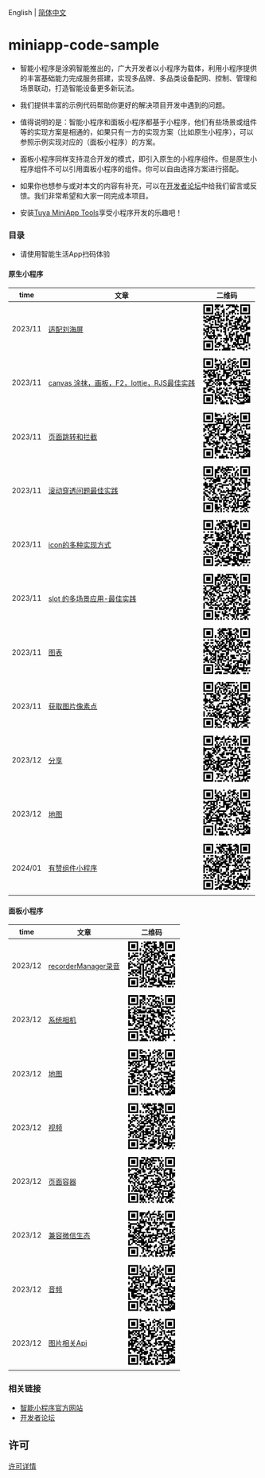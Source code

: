 English[](README.md) | [简体中文](README_zh.md)

# miniapp-code-sample

- 智能小程序是涂鸦智能推出的，广大开发者以小程序为载体，利用小程序提供的丰富基础能力完成服务搭建，实现多品牌、多品类设备配网、控制、管理和场景联动，打造智能设备更多新玩法。

- 我们提供丰富的示例代码帮助你更好的解决项目开发中遇到的问题。

- 值得说明的是：智能小程序和面板小程序都基于小程序，他们有些场景或组件等的实现方案是相通的，如果只有一方的实现方案（比如原生小程序），可以参照示例实现对应的（面板小程序）的方案。

- 面板小程序同样支持混合开发的模式，即引入原生的小程序组件。但是原生小程序组件不可以引用面板小程序的组件。你可以自由选择方案进行搭配。

- 如果你也想参与或对本文的内容有补充，可以在[开发者论坛](https://www.tuyaos.com/posting.php?mode=post&f=10)中给我们留言或反馈。我们非常希望和大家一同完成本项目。

- 安装[Tuya MiniApp Tools](https://developer.tuya.com/cn/miniapp/devtools/download)享受小程序开发的乐趣吧！

### 目录

- 请使用智能生活App扫码体验

#### 原生小程序

| time    | 文章               | 二维码                                                            |
|---------| ------------------ |----------------------------------------------------------------|
| 2023/11 | [适配刘海屏](https://github.com/Tuya-Community/tuya-miniapp-demo/tree/master/adapt-iphone-navigation)     | <img src="./qrCode/iOS.png" width="100" height="100">          |
| 2023/11 | [canvas 涂抹，画板，F2，lottie，RJS最佳实践](https://github.com/Tuya-Community/tuya-miniapp-demo/tree/master/canvas) | <img src="./qrCode/canvas.png" width="100" height="100">       |
| 2023/11 | [页面跳转和拦截](https://github.com/Tuya-Community/tuya-miniapp-demo/tree/master/popup-scroll) | <img src="./qrCode/navigator.png" width="100" height="100">    |
| 2023/11 | [滚动穿透问题最佳实践](https://github.com/Tuya-Community/tuya-miniapp-demo/tree/master/popup-scroll) | <img src="./qrCode/scroll.png" width="100" height="100">       |
| 2023/11 | [icon的多种实现方式](https://github.com/Tuya-Community/tuya-miniapp-demo/tree/master/icon) | <img src="./qrCode/icon.png" width="100" height="100">         |
| 2023/11 | [slot 的多场景应用-最佳实践](https://github.com/Tuya-Community/tuya-miniapp-demo/tree/master/slot) | <img src="./qrCode/slot.png" width="100" height="100">         |
| 2023/11 | [图表](https://github.com/Tuya-Community/tuya-miniapp-demo/tree/master/uchart) | <img src="./qrCode/uchart.png" width="100" height="100">       |
| 2023/11 | [获取图片像素点](https://github.com/Tuya-Community/tuya-miniapp-demo/tree/master/getImageData) | <img src="./qrCode/getImageData.png" width="100" height="100"> |
| 2023/12 | [分享](https://github.com/Tuya-Community/tuya-miniapp-demo/tree/master/api-share) | <img src="./qrCode/share.png" width="100" height="100">        |
| 2023/12 | [地图](https://github.com/Tuya-Community/tuya-miniapp-demo/tree/master/map) | <img src="./qrCode/map.png" width="100" height="100">          |
| 2024/01 | [有赞组件小程序](https://github.com/Tuya-Community/tuya-miniapp-demo/tree/master/vant-weapp)| <img src="./qrCode/vant-weapp.png" width="100" height="100">   |


#### 面板小程序

| time    | 文章               |  二维码 |
| ------- | ------------------ | --- |
| 2023/12 | [recorderManager录音](https://github.com/Tuya-Community/tuya-miniapp-demo/tree/master/recorderManager) |<img src="./qrCode/recorder.png" width="100" height="100"> |
| 2023/12 | [系统相机](https://github.com/Tuya-Community/tuya-miniapp-demo/tree/master/rayCamera) |<img src="./qrCode/rayCamera.png" width="100" height="100"> |
| 2023/12 | [地图](https://github.com/Tuya-Community/tuya-miniapp-demo/tree/master/rayMap) |<img src="./qrCode/rayMap.png" width="100" height="100"> |
| 2023/12 | [视频](https://github.com/Tuya-Community/tuya-miniapp-demo/tree/master/rayVideo) |<img src="./qrCode/rayVideo.png" width="100" height="100"> |
| 2023/12 | [页面容器](https://github.com/Tuya-Community/tuya-miniapp-demo/tree/master/rayWebView) |<img src="./qrCode/rayWebView.png" width="100" height="100"> |
| 2023/12 | [兼容微信生态](https://github.com/Tuya-Community/tuya-miniapp-demo/tree/master/rayUseWX) |<img src="./qrCode/rayWx.png" width="100" height="100"> |
| 2023/12 | [音频](https://github.com/Tuya-Community/tuya-miniapp-demo/tree/master/rayAudio) |<img src="./qrCode/rayAudio.png" width="100" height="100"> |
| 2023/12 | [图片相关Api](https://github.com/Tuya-Community/tuya-miniapp-demo/tree/master/rayPicApi) |<img src="./qrCode/rayPicApi.png" width="100" height="100"> |


### 相关链接

- [智能小程序官方网站](https://developer.tuya.com/cn/miniapp)
- [开发者论坛](https://www.tuyaos.com/posting.php?mode=post&f=10)

## 许可

[许可详情](LICENSE)
